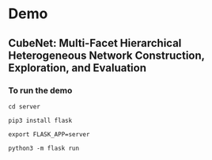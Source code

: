 # Demo
## CubeNet: Multi-Facet Hierarchical Heterogeneous Network Construction, Exploration, and Evaluation
### To run the demo
`cd server`

`pip3 install flask`

`export FLASK_APP=server`

`python3 -m flask run`

